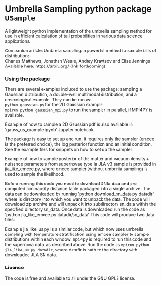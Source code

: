 Umbrella Sampling python package `USample`
=====

A lightweight python implementation of the umbrella sampling method for use in efficient calculation of tail probabilities in various data science applications.

Companion article: Umbrella sampling: a powerful method to sample tails of distributions  
  Charles Matthews, Jonathan Weare, Andrey Kravtsov and Elise Jennings  
  Available here: <https://arxiv.org/> (link forthcoming)

### Using the package

There are several examples included to use the package: sampling a Gaussian distribution, a double-well multimodal distribution, and a cosmological example. They can be run as:   
`python gaussian.py` for the 2D Gaussian example  
`mpirun python gaussian_mpi.py` to run the sampler in parallel, if MPI4PY is available.

Example of how to sample a 2D Gaussian pdf is also available in 'gauss_us_example.ipynb' Jupyter notebook.

The package is easy to set up and run, it requires only the sampler (emcee is the preferred choice), the log posterior function and an initial condition. See the example files for snippets on how to set up the sampler.

Example of how to sample posterior of the matter and vacuum density + nuisance parameters from supernovae type Ia JLA v3 sample is provided in jla_like_emcee.py, where emcee sampler (without umbrella sampling) is used to sample the likelihood. 

Before running this code you need to download SNIa data and pre-computed luminaosity distance table packaged into a single archive. The data can be downloaded by running 'python download_sn_data.py datadir' where is directory into which you want to unpack the data. The code will download zip archive and will unpack it into subdirectory sn_data within the specified directory sn_data. Once data is downloaded run the code as 'python jla_like_emcee.py datadir/sn_data'
This code will produce two data files: 

Example jla_like_us.py is a similar code, but which now uses umbrella sampling with temperature stratification using emcee sampler to sample distributions within each window. <tt>mpi4py</tt> is required to run this code and the supernova data, as described above.
Run the code as `mpirun python jla_like_us.py datadir`, where datafir is path to the directory with downloaded JLA SN data. 



### License

The code is free and available to all under the GNU GPL3 license.
